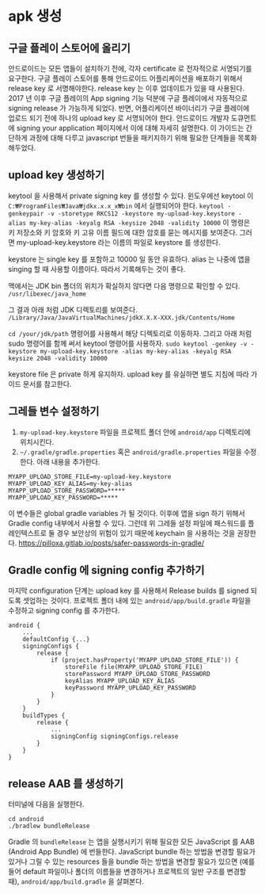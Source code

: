 # apk 생성

## 구글 플레이 스토어에 올리기

안드로이드는 모든 앱들이 설치하기 전에, 각자 certificate 로 전자적으로 서명되기를 요구한다.
구글 플레이 스토어를 통해 안드로이드 어플리케이션을 배포하기 위해서 release key 로 서명해야한다. 
release key 는 이후 업데이트가 있을 때 사용된다.
2017 년 이후 구글 플레이의 App signing 기능 덕분에 구글 플레이에서 자동적으로 signing release 가 가능하게 되었다. 
반면, 어플리케이션 바이너리가 구글 플레이에 업로드 되기 전에 하나의 upload key 로 서명되어야 한다. 
안드로이드 개발자 도큐먼트에 signing your application 페이지에서 이에 대해 자세히 설명한다. 
이 가이드는 간단하게 과정에 대해 다루고 javascript 번들을 패키지하기 위해 필요한 단계들을 목록화 해두었다.

## upload key 생성하기

keytool 을 사용해서 private signing key 를 생성할 수 있다. 윈도우에선 keytool 이 `C:₩ProgramFiles₩Java₩jdkx.x.x_x₩bin` 에서 실행되어야 한다. 
`keytool -genkeypair -v -storetype RKCS12 -keystore my-upload-key.keystore -alias my-key-alias -keyalg RSA -keysize 2048 -validity 10000`
이 명령은 키 저장소와 키 암호와 키 고유 이름 필드에 대한 암호를 묻는 메시지를 보여준다.
그러면 my-upload-key.keystore 라는 이름의 파일로 keystore 를 생성한다.

keystore 는 single key 를 포함하고 10000 일 동안 유효하다. alias 는 나중에 앱을 singing 할 때 사용할 이름이다. 
따라서 기록해두는 것이 좋다.

맥에서는 JDK bin 폴더의 위치가 확실하지 않다면 다음 명령으로 확인할 수 있다.
`/usr/libexec/java_home`

그 결과 아래 처럼 JDK 디렉토리를 보여준다. 
`/Library/Java/JavaVirtualMachines/jdkX.X.X-XXX.jdk/Contents/Home`

`cd /your/jdk/path` 명령어를 사용해서 해당 디렉토리로 이동하자. 그리고 아래 처럼 sudo 명령어를 함께 써서 keytool 명령어를 사용하자.
`sudo keytool -genkey -v -keystore my-upload-key.keystore -alias my-key-alias -keyalg RSA keysize 2048 -validity 10000`

keystore file 은 private 하게 유지하자. upload key 를 유실하면 별도 지침에 따라 가이드 문서를 참고한다.

## 그레들 변수 설정하기

1. `my-upload-key.keystore` 파일을 프로젝트 폴더 안에 `android/app` 디렉토리에 위치시킨다.
2. `~/.gradle/gradle.properties` 혹은 `android/gradle.properties` 파일을 수정한다. 아래 내용을 추가한다. 

```
MYAPP_UPLOAD_STORE_FILE=my-upload-key.keystore
MYAPP_UPLOAD_KEY_ALIAS=my-key-alias
MYAPP_UPLOAD_STORE_PASSWORD=*****
MYAPP_UPLOAD_KEY_PASSWORD=*****
```

이 변수들은 global gradle variables 가 될 것이다. 
이후에 앱을 sign 하기 위해서 Gradle config 내부에서 사용할 수 있다.
그런데 위 그레들 설정 파일에 패스워드를 플레인텍스트로 둘 경우 보안상의 위험이 있기 때문에 keychain 을 사용하는 것을 권장한다. https://pilloxa.gitlab.io/posts/safer-passwords-in-gradle/

## Gradle config 에 signing config 추가하기
마지막 configuration 단계는 
upload key 를 사용해서 Release builds 를 signed 되도록 셋업하는 것이다.
프로젝트 폴더 내에 있는 `android/app/build.gradle` 파일을 수정하고 signing config 를 추가한다.
```
android {
	...
	defaultConfig {...}
	signingConfigs {
		release {
			if (project.hasProperty('MYAPP_UPLOAD_STORE_FILE')) {
				storeFile file(MYAPP_UPLOAD_STORE_FILE)
				storePassword MYAPP_UPLOAD_STORE_PASSWORD
				keyAlias MYAPP_UPLOAD_KEY_ALIAS
				keyPassword MYAPP_UPLOAD_KEY_PASSWORD
			}
		}
	}
	buildTypes {
		release {
			...
			signingConfig signingConfigs.release
		}
	}
}
```

## release AAB 를 생성하기

터미널에 다음을 실행한다.
```
cd android
./bradlew bundleRelease
```

Gradle 의 `bundleRelease` 는 앱을 실행시키기 위해 필요한 모든 JavaScript 를 AAB (Android App Bundle) 에 번들한다. JavaScript bundle 하는 방법을 변경할 필요가 있거나 그릴 수 있는 resources 들을 bundle 하는 방법을 변경할 필요가 있으면 (예를 들어 default 파일이나 폴더의 이름들을 변경하거나 프로젝트의 일반 구조를 변경할 때), `android/app/build.gradle` 을 살펴본다. 
<!--stackedit_data:
eyJoaXN0b3J5IjpbLTExNDE5NjU4NTMsLTUyODE5MzYzOCwtMT
M3NzcyODQzNywtMTMwMTEyNzMyN119
-->